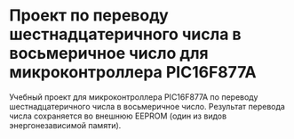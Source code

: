 # Проект по переводу шестнадцатеричного числа в восьмеричное число для микроконтроллера PIC16F877A

Учебный проект для микроконтроллера PIC16F877A по переводу шестнадцатеричного числа в восьмеричное число.
Результат перевода числа сохраняется во внешнюю EEPROM (один из видов энергонезависимой памяти).
